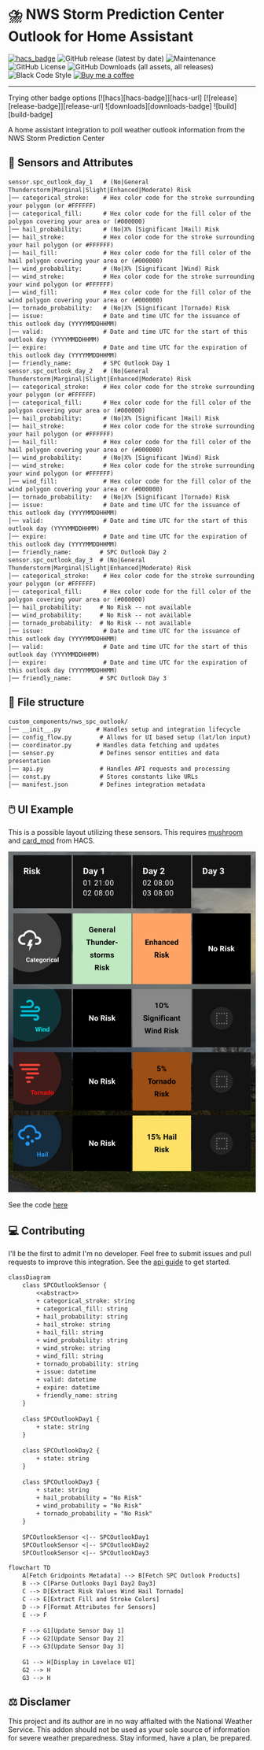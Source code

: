 # ⛈️ NWS Storm Prediction Center Outlook for Home Assistant

[![hacs_badge](https://img.shields.io/badge/HACS-Default-41BDF5.svg?style=for-the-badge)](https://github.com/hacs/integration)
![GitHub release (latest by date)](https://img.shields.io/github/v/release/sedward5/nws_spc_outlook?style=for-the-badge)
![Maintenance](https://img.shields.io/maintenance/yes/2025?style=for-the-badge)
![GitHub License](https://img.shields.io/github/license/sedward5/nws_spc_outlook?style=for-the-badge)
![GitHub Downloads (all assets, all releases)](https://img.shields.io/github/downloads/sedward5/nws_spc_outlook/total?style=for-the-badge)
![Black Code Style](https://img.shields.io/badge/code%20style-black-000000.svg?style=for-the-badge)
[![Buy me a coffee](https://img.shields.io/badge/buy_me_a_coffee-FFDD00?style=for-the-badge&logo=buy-me-a-coffee&logoColor=black)](https://buymeacoffee.com/sedward5)

---
Trying other badge options
[![hacs][hacs-badge]][hacs-url]
[![release][release-badge]][release-url]
![downloads][downloads-badge]
![build][build-badge]

A home assistant integration to poll weather outlook information from the NWS Storm Prediction Center

## 🔮 Sensors and Attributes

```None
sensor.spc_outlook_day_1   # (No|General Thunderstorm|Marginal|Slight|Enhanced|Moderate) Risk
│── categorical_stroke:    # Hex color code for the stroke surrounding your polygon (or #FFFFFF)
│── categorical_fill:      # Hex color code for the fill color of the polygon covering your area or (#000000)
│── hail_probability:      # (No|X% [Significant ]Hail) Risk
│── hail_stroke:           # Hex color code for the stroke surrounding your hail polygon (or #FFFFFF)
│── hail_fill:             # Hex color code for the fill color of the hail polygon covering your area or (#000000)
│── wind_probability:      # (No|X% [Significant ]Wind) Risk
│── wind_stroke:           # Hex color code for the stroke surrounding your wind polygon (or #FFFFFF)
│── wind_fill:             # Hex color code for the fill color of the wind polygon covering your area or (#000000)
│── tornado_probability:   # (No|X% [Significant ]Tornado) Risk
│── issue:                 # Date and time UTC for the issuance of this outlook day (YYYYMMDDHHMM)
│── valid:                 # Date and time UTC for the start of this outlook day (YYYYMMDDHHMM)
│── expire:                # Date and time UTC for the expiration of this outlook day (YYYYMMDDHHMM)
│── friendly_name:         # SPC Outlook Day 1
sensor.spc_outlook_day_2   # (No|General Thunderstorm|Marginal|Slight|Enhanced|Moderate) Risk
│── categorical_stroke:    # Hex color code for the stroke surrounding your polygon (or #FFFFFF)
│── categorical_fill:      # Hex color code for the fill color of the polygon covering your area or (#000000)
│── hail_probability:      # (No|X% [Significant ]Hail) Risk
│── hail_stroke:           # Hex color code for the stroke surrounding your hail polygon (or #FFFFFF)
│── hail_fill:             # Hex color code for the fill color of the hail polygon covering your area or (#000000)
│── wind_probability:      # (No|X% [Significant ]Wind) Risk
│── wind_stroke:           # Hex color code for the stroke surrounding your wind polygon (or #FFFFFF)
│── wind_fill:             # Hex color code for the fill color of the wind polygon covering your area or (#000000)
│── tornado_probability:   # (No|X% [Significant ]Tornado) Risk
│── issue:                 # Date and time UTC for the issuance of this outlook day (YYYYMMDDHHMM)
│── valid:                 # Date and time UTC for the start of this outlook day (YYYYMMDDHHMM)
│── expire:                # Date and time UTC for the expiration of this outlook day (YYYYMMDDHHMM)
│── friendly_name:        # SPC Outlook Day 2
sensor.spc_outlook_day_3  # (No|General Thunderstorm|Marginal|Slight|Enhanced|Moderate) Risk
│── categorical_stroke:    # Hex color code for the stroke surrounding your polygon (or #FFFFFF)
│── categorical_fill:      # Hex color code for the fill color of the polygon covering your area or (#000000)
│── hail_probability:     # No Risk -- not available
│── wind_probability:     # No Risk -- not available 
│── tornado_probability:  # No Risk -- not available
│── issue:                 # Date and time UTC for the issuance of this outlook day (YYYYMMDDHHMM)
│── valid:                 # Date and time UTC for the start of this outlook day (YYYYMMDDHHMM)
│── expire:                # Date and time UTC for the expiration of this outlook day (YYYYMMDDHHMM)
│── friendly_name:        # SPC Outlook Day 3
```

## 📁 File structure

```None
custom_components/nws_spc_outlook/
│── __init__.py          # Handles setup and integration lifecycle
│── config_flow.py        # Allows for UI based setup (lat/lon input)
│── coordinator.py       # Handles data fetching and updates
│── sensor.py             # Defines sensor entities and data presentation
│── api.py                # Handles API requests and processing
│── const.py              # Stores constants like URLs
│── manifest.json         # Defines integration metadata
```

## 🖱️ UI Example

This is a possible layout utilizing these sensors. This requires [mushroom](https://github.com/piitaya/lovelace-mushroom) and [card_mod](https://github.com/thomasloven/lovelace-card-mod) from HACS.

![Example Dashboard](ui-example.jpeg)

See the code [here](outlook_grid.md)

## 💻 Contributing

I'll be the first to admit I'm no developer. Feel free to submit issues and pull requests to improve this integration. See the [api guide](https://sedward5.github.io/nws_spc_outlook/nws_spc_outlook.html) to get started.

```mermaid
classDiagram
    class SPCOutlookSensor {
        <<abstract>>
        + categorical_stroke: string
        + categorical_fill: string
        + hail_probability: string
        + hail_stroke: string
        + hail_fill: string
        + wind_probability: string
        + wind_stroke: string
        + wind_fill: string
        + tornado_probability: string
        + issue: datetime
        + valid: datetime
        + expire: datetime
        + friendly_name: string
    }

    class SPCOutlookDay1 {
        + state: string
    }

    class SPCOutlookDay2 {
        + state: string
    }

    class SPCOutlookDay3 {
        + state: string
        + hail_probability = "No Risk"
        + wind_probability = "No Risk"
        + tornado_probability = "No Risk"
    }

    SPCOutlookSensor <|-- SPCOutlookDay1
    SPCOutlookSensor <|-- SPCOutlookDay2
    SPCOutlookSensor <|-- SPCOutlookDay3
```

```mermaid
flowchart TD
    A[Fetch Gridpoints Metadata] --> B[Fetch SPC Outlook Products]
    B --> C[Parse Outlooks Day1 Day2 Day3]
    C --> D[Extract Risk Values Wind Hail Tornado]
    C --> E[Extract Fill and Stroke Colors]
    D --> F[Format Attributes for Sensors]
    E --> F

    F --> G1[Update Sensor Day 1]
    F --> G2[Update Sensor Day 2]
    F --> G3[Update Sensor Day 3]

    G1 --> H[Display in Lovelace UI]
    G2 --> H
    G3 --> H
```

## ⚖️ Disclamer

This project and its author are in no way affialted with the National Weather Service. This addon should not be used as your sole source of information for severe weather preparedness. Stay informed, have a plan, be prepared.
